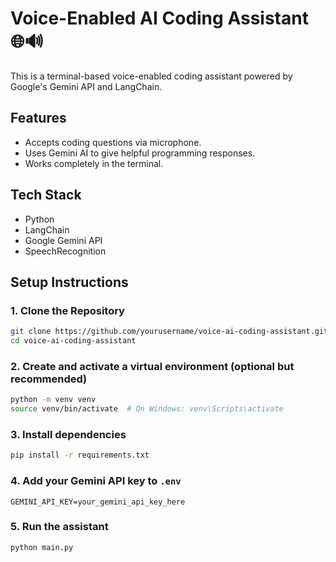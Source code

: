 # Voice-Enabled AI Coding Assistant 🌐🔊

This is a terminal-based voice-enabled coding assistant powered by Google's Gemini API and LangChain.

## Features
- Accepts coding questions via microphone.
- Uses Gemini AI to give helpful programming responses.
- Works completely in the terminal.

## Tech Stack
- Python
- LangChain
- Google Gemini API
- SpeechRecognition

## Setup Instructions

### 1. Clone the Repository
```bash
git clone https://github.com/yourusername/voice-ai-coding-assistant.git
cd voice-ai-coding-assistant
```

### 2. Create and activate a virtual environment (optional but recommended)
```bash
python -m venv venv
source venv/bin/activate  # On Windows: venv\Scripts\activate
```

### 3. Install dependencies
```bash
pip install -r requirements.txt
```

### 4. Add your Gemini API key to `.env`
```
GEMINI_API_KEY=your_gemini_api_key_here
```

### 5. Run the assistant
```bash
python main.py
```